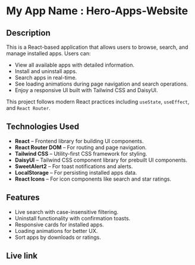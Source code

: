 # My App Name : Hero-Apps-Website

## Description
This is a React-based application that allows users to browse, search, and manage installed apps. Users can:

- View all available apps with detailed information.
- Install and uninstall apps.
- Search apps in real-time.
- See loading animations during page navigation and search operations.
- Enjoy a responsive UI built with Tailwind CSS and DaisyUI.

This project follows modern React practices including `useState`, `useEffect`, and `React Router`.

## Technologies Used
- **React** – Frontend library for building UI components.
- **React Router DOM** – For routing and page navigation.
- **Tailwind CSS** – Utility-first CSS framework for styling.
- **DaisyUI** – Tailwind CSS component library for prebuilt UI components.
- **SweetAlert2** – For toast notifications and alerts.
- **LocalStorage** – For persisting installed apps data.
- **React Icons** – For icon components like search and star ratings.

## Features
- Live search with case-insensitive filtering.
- Uninstall functionality with confirmation toasts.
- Responsive cards for installed apps.
- Loading animations for better UX.
- Sort apps by downloads or ratings.

## Live link


